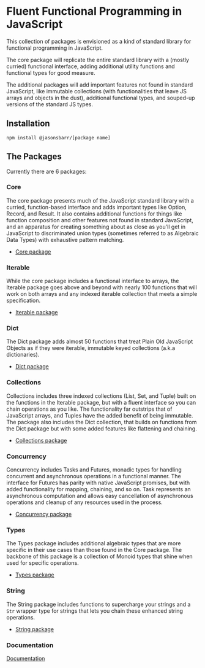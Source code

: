 # Fluent Functional Programming in JavaScript

This collection of packages is envisioned as a kind of standard library for functional programming in JavaScript.

The core package will replicate the entire standard library with a (mostly curried) functional interface, adding additional utility functions and functional types for good measure.

The additional packages will add important features not found in standard JavaScript, like immutable collections (with functionalities that leave JS arrays and objects in the dust), additional functional types, and souped-up versions of the standard JS types.

## Installation

```
npm install @jasonsbarr/[package name]
```

## The Packages

Currently there are 6 packages:

### Core

The core package presents much of the JavaScript standard library with a curried, function-based interface and adds important types like Option, Record, and Result. It also contains additional functions for things like function composition and other features not found in standard JavaScript, and an apparatus for creating something about as close as you'll get in JavaScript to discriminated union types (sometimes referred to as Algebraic Data Types) with exhaustive pattern matching.

- [Core package](https://github.com/jasonsbarr/functional/tree/main/packages/core)

### Iterable

While the core package includes a functional interface to arrays, the Iterable package goes above and beyond with nearly 100 functions that will work on both arrays and any indexed iterable collection that meets a simple specification.

- [Iterable package](https://github.com/jasonsbarr/functional/tree/main/packages/iterable)

### Dict

The Dict package adds almost 50 functions that treat Plain Old JavaScript Objects as if they were iterable, immutable keyed collections (a.k.a dictionaries).

- [Dict package](https://github.com/jasonsbarr/functional/tree/main/packages/dict)

### Collections

Collections includes three indexed collections (List, Set, and Tuple) built on the functions in the Iterable package, but with a fluent interface so you can chain operations as you like. The functionality far outstrips that of JavaScript arrays, and Tuples have the added benefit of being immutable. The package also includes the Dict collection, that builds on functions from the Dict package but with some added features like flattening and chaining.

- [Collections package](https://github.com/jasonsbarr/functional/tree/main/packages/collections)

### Concurrency

Concurrency includes Tasks and Futures, monadic types for handling concurrent and asynchronous operations in a functional manner. The interface for Futures has parity with native JavaScript promises, but with added functionality for mapping, chaining, and so on. Task represents an asynchronous computation and allows easy cancellation of asynchronous operations and cleanup of any resources used in the process.

- [Concurrency package](https://github.com/jasonsbarr/functional/tree/main/packages/concurrency)

### Types

The Types package includes additional algebraic types that are more specific in their use cases than those found in the Core package. The backbone of this package is a collection of Monoid types that shine when used for specific operations.

- [Types package](https://github.com/jasonsbarr/functional/tree/main/packages/types)

### String

The String package includes functions to supercharge your strings and a `Str` wrapper type for strings that lets you chain these enhanced string operations.

- [String package](https://github.com/jasonsbarr/functional/tree/main/packages/string)

### Documentation

[Documentation](https://github.com/jasonsbarr/functional/tree/main/docs)
